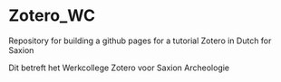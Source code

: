 # Zotero_WC

Repository for building a github pages for a tutorial Zotero in Dutch for Saxion

Dit betreft het Werkcollege Zotero voor Saxion Archeologie


